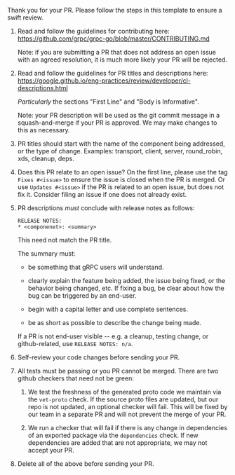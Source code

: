 Thank you for your PR.  Please follow the steps in this template to ensure a
swift review.

1. Read and follow the guidelines for contributing here:
   https://github.com/grpc/grpc-go/blob/master/CONTRIBUTING.md

   Note: if you are submitting a PR that does not address an open issue with an
   agreed resolution, it is much more likely your PR will be rejected.

2. Read and follow the guidelines for PR titles and descriptions here:
   https://google.github.io/eng-practices/review/developer/cl-descriptions.html

   *Particularly* the sections "First Line" and "Body is Informative".

   Note: your PR description will be used as the git commit message in a
   squash-and-merge if your PR is approved.  We may make changes to this as
   necessary.

3. PR titles should start with the name of the component being addressed, or the
   type of change.  Examples: transport, client, server, round_robin, xds,
   cleanup, deps.

4. Does this PR relate to an open issue?  On the first line, please use the tag
   `Fixes #<issue>` to ensure the issue is closed when the PR is merged.  Or use
   `Updates #<issue>` if the PR is related to an open issue, but does not fix
   it.  Consider filing an issue if one does not already exist.

5. PR descriptions *must* conclude with release notes as follows:

   ```
   RELEASE NOTES:
   * <componenet>: <summary>
   ```

   This need not match the PR title.

   The summary must:

   * be something that gRPC users will understand.

   * clearly explain the feature being added, the issue being fixed, or the
     behavior being changed, etc.  If fixing a bug, be clear about how the bug
     can be triggered by an end-user.

   * begin with a capital letter and use complete sentences.

   * be as short as possible to describe the change being made.

   If a PR is not end-user visible -- e.g. a cleanup, testing change, or
   github-related, use `RELEASE NOTES: n/a`.

6. Self-review your code changes before sending your PR.

7. All tests must be passing or you PR cannot be merged.  There are two github
   checkers that need not be green:

   1. We test the freshness of the generated proto code we maintain via the
      `vet-proto` check.  If the source proto files are updated, but our repo is
      not updated, an optional checker will fail.  This will be fixed by our
      team in a separate PR and will not prevent the merge of your PR.

   2. We run a checker that will fail if there is any change in dependencies of
      an exported package via the `dependencies` check.  If new dependencies are
      added that are not appropriate, we may not accept your PR.

8. Delete all of the above before sending your PR.
